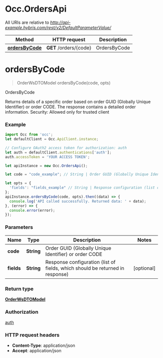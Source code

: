 # Occ.OrdersApi

All URIs are relative to *http://api-example.hybris.com/rest/v2/DefaultParameterValue/*

Method | HTTP request | Description
------------- | ------------- | -------------
[**ordersByCode**](OrdersApi.md#ordersByCode) | **GET** /orders/{code} | OrdersByCode


<a name="ordersByCode"></a>
# **ordersByCode**
> OrderWsDTOModel ordersByCode(code, opts)

OrdersByCode

Returns details of a specific order based on order GUID (Globally Unique Identifier) or order CODE. The response contains a detailed order information.  Security: Allowed only for trusted client 

### Example
```javascript
import Occ from 'occ';
let defaultClient = Occ.ApiClient.instance;

// Configure OAuth2 access token for authorization: auth
let auth = defaultClient.authentications['auth'];
auth.accessToken = 'YOUR ACCESS TOKEN';

let apiInstance = new Occ.OrdersApi();

let code = "code_example"; // String | Order GUID (Globally Unique Identifier) or order CODE

let opts = { 
  'fields': "fields_example" // String | Response configuration (list of fields, which should be returned in response)
};
apiInstance.ordersByCode(code, opts).then((data) => {
  console.log('API called successfully. Returned data: ' + data);
}, (error) => {
  console.error(error);
});

```

### Parameters

Name | Type | Description  | Notes
------------- | ------------- | ------------- | -------------
 **code** | **String**| Order GUID (Globally Unique Identifier) or order CODE | 
 **fields** | **String**| Response configuration (list of fields, which should be returned in response) | [optional] 

### Return type

[**OrderWsDTOModel**](OrderWsDTOModel.md)

### Authorization

[auth](../README.md#auth)

### HTTP request headers

 - **Content-Type**: application/json
 - **Accept**: application/json

